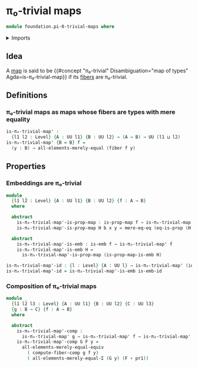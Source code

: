 # π₀-trivial maps

```agda
module foundation.pi-0-trivial-maps where
```

<details><summary>Imports</summary>

```agda
open import foundation.action-on-identifications-functions
open import foundation.cartesian-morphisms-arrows
open import foundation.coproduct-types
open import foundation.decidable-types
open import foundation.dependent-pair-types
open import foundation.functoriality-cartesian-product-types
open import foundation.functoriality-coproduct-types
open import foundation.identity-types
open import foundation.iterating-functions
open import foundation.mere-equality
open import foundation.retracts-of-maps
open import foundation.universe-levels

open import foundation-core.contractible-maps
open import foundation-core.contractible-types
open import foundation-core.embeddings
open import foundation-core.empty-types
open import foundation-core.equivalences
open import foundation-core.fibers-of-maps
open import foundation-core.function-types
open import foundation-core.functoriality-dependent-pair-types
open import foundation-core.homotopies
open import foundation-core.injective-maps
open import foundation-core.propositional-maps
open import foundation-core.propositions
open import foundation-core.retractions
open import foundation-core.sections
```

</details>

## Idea

A [map](foundation-core.function-types.md) is said to be
{{#concept "π₀-trivial" Disambiguation="map of types" Agda=is-π₀-trivial-map}}
if its [fibers](foundation-core.fibers-of-maps.md) are π₀-trivial.

## Definitions

### π₀-trivial maps as maps whose fibers are types with mere equality

```agda
is-π₀-trivial-map' :
  {l1 l2 : Level} {A : UU l1} {B : UU l2} → (A → B) → UU (l1 ⊔ l2)
is-π₀-trivial-map' {B = B} f =
  (y : B) → all-elements-merely-equal (fiber f y)
```

## Properties

### Embeddings are π₀-trivial

```agda
module _
  {l1 l2 : Level} {A : UU l1} {B : UU l2} {f : A → B}
  where

  abstract
    is-π₀-trivial-map'-is-prop-map : is-prop-map f → is-π₀-trivial-map' f
    is-π₀-trivial-map'-is-prop-map H b x y = mere-eq-eq (eq-is-prop (H b))

  abstract
    is-π₀-trivial-map'-is-emb : is-emb f → is-π₀-trivial-map' f
    is-π₀-trivial-map'-is-emb H =
      is-π₀-trivial-map'-is-prop-map (is-prop-map-is-emb H)

is-π₀-trivial-map'-id : {l : Level} {A : UU l} → is-π₀-trivial-map' (id {A = A})
is-π₀-trivial-map'-id = is-π₀-trivial-map'-is-emb is-emb-id
```

### Composition of π₀-trivial maps

```agda
module _
  {l1 l2 l3 : Level} {A : UU l1} {B : UU l2} {C : UU l3}
  {g : B → C} {f : A → B}
  where

  abstract
    is-π₀-trivial-map'-comp :
      is-π₀-trivial-map' g → is-π₀-trivial-map' f → is-π₀-trivial-map' (g ∘ f)
    is-π₀-trivial-map'-comp G F y =
      all-elements-merely-equal-equiv
        ( compute-fiber-comp g f y)
        ( all-elements-merely-equal-Σ (G y) (F ∘ pr1))
```
